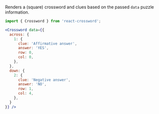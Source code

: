 Renders a (square) crossword and clues based on the passed `data` puzzle information.

```jsx
import { Crossword } from 'react-crossword';

<Crossword data={{
  across: {
    1: {
      clue: 'Affirmative answer',
      answer: 'YES',
      row: 0,
      col: 0,
    },
  },
  down: {
    2: {
      clue: 'Negative answer',
      answer: 'NO',
      row: 1,
      col: 4,
    },    
  }
}} />
```
